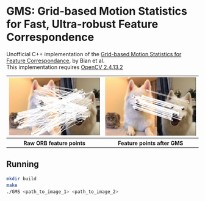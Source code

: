 # GMS: Grid-based Motion Statistics for Fast, Ultra-robust Feature Correspondence  

Unofficial C++ implementation of the [Grid-based Motion Statistics for Feature Correspondance](http://jwbian.net/Papers/GMS_CVPR17.pdf), by Bian et al.  
This implementation requires [OpenCV 2.4.13.2](https://opencv.org/releases.html)

<div align="center">
<table style="width:100%; margin-left: auto;" align="center">
  <tr>
    <th><div align="center"><img width="250" src ="https://raw.githubusercontent.com/germain-hug/GMS-Feature-Correspondence/master/images/orb.jpg" /></div></th>
    <th><div align="center"><img width="250" src ="https://raw.githubusercontent.com/germain-hug/GMS-Feature-Correspondence/master/images/gms.jpg" /></div></th> 
  </tr>
  <tr>
    <th> Raw ORB feature points </th>
    <th> Feature points after GMS </th>
  </tr>
</table>
</div>

## Running  
```bash  
mkdir build  
make  
./GMS <path_to_image_1> <path_to_image_2>
```  

